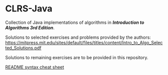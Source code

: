 # CLRS-Java

Collection of Java implementations of algorithms in **_Introduction to Algorithms 3rd Edition_**.

Solutions to selected exercises and problems provided by the authors:
https://mitpress.mit.edu/sites/default/files/titles/content/Intro_to_Algo_Selected_Solutions.pdf

Solutions to remaining exercises are to be provided in this repository.

[README syntax cheat sheet](https://github.com/adam-p/markdown-here/wiki/Markdown-Cheatsheet)

